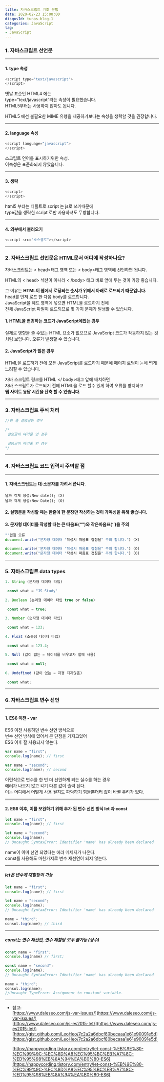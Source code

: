 ```yaml
---
title: 자바스크립트 기초 문법
date: 2020-02-23 15:00:00
disqusId: tunas-blog-1
categories: JavaScript
tag: 
- JavaScript
---
```



### 1. 자바스크립트 선언문

----------

#### 1. type 속성


```js
<script type="text/javascript">  
</script>
```


옛날 표준인 HTML4 에는  
type=”text/javascript”라는 속성이 필요했습니다.  
HTML5부터는 사용하지 않아도 됩니다.

HTML5 에선 불필요한 MIME 유형을 제공하기보다는 속성을 생략할 것을 권장합니다.

<!-- more -->

-------------------

#### 2. language 속성

```js
<script language="javascript">  
</script>  
```

스크립트 언어를 표시하기위한 속성.  
이속성은 표준화되지 않았습니다.

* * *

#### 3. 생략

```js
<script>  
</script>  
```

html5 부터는 디폴트로 script 는 js로 쓰기때문에  
type값을 생략한 script 로만 사용하셔도 무방합니다.

* * *

#### 4. 외부에서 불러오기

```js
<script src="소스경로"></script>  
```

* * *

### 2. 자바스크립트 선언문은 HTML문서 어디에 작성하나요?

자바스크립트는 < head>태그 영역 또는 < body>태그 영역에 선언하면 됩니다.

HTML의 < head> 섹션이 아니라 < /body> 태그 바로 앞에 두는 것이 가장 좋습니다.

그 이유는 **HTML이 웹에서 로딩되는 순서가 위에서 아래로 로드되기 때문입니다.**  
head를 먼저 로드 한 다음 body를 로드합니다.  
JavaScript을 헤드 영역에 넣으면 HTML을 로드하기 전에  
전체 JavaScript 파일이 로드되므로 몇 가지 문제가 발생할 수 있습니다.

#### 1. HTML을 변경하는 코드가 JavaScript에있는 경우

실제로 영향을 줄 수있는 HTML 요소가 없으므로 JavaScript 코드가 작동하지 않는 것처럼 보입니다. 오류가 발생할 수 있습니다.

#### 2. JavaScript가 많은 경우

HTML을 로드하기 전에 모든 JavaScript를 로드하기 때문에 페이지 로딩이 눈에 띄게 느려질 수 있습니다.

자바 스크립트 링크를 HTML </ body>태그 앞에 배치하면  
자바 스크립트가 로드되기 전에 HTML을 로드 할수 있게 하여 오류를 방지하고  
**웹 사이트 응답 시간을 단축 할 수 있습니다.**

* * *

### 3. 자바스크립트 주석 처리

```js
//한 줄 설명글인 경우  
  
/*  
 설명글이 여러줄 인 경우  
    
 설명글이 여러줄 인 경우  
*/  
```

* * *

### 4. 자바스크립트 코드 입력시 주의할 점

* * *

#### 1. 자바스크립트는 대·소문자를 가려서 씁니다.

    날짜 객체 생성:New date(); (X)
    날짜 객체 생성:New Date(); (O)


#### 2. 실행문을 작성할 때는 한줄에 한 문장만 작성하는 것이 가독성을 위해 좋습니다.


#### 3. 문자형 데이터를 작성할 때는 큰 따옴표(“”)와 작은따옴표(‘’)을 주의

```js
""겹침 오류  
document.write("문자형 데이터 "작성시 따옴표 겹침을" 주의 합니다.") (X)  
  
document.write('문자형 데이터 "작성시 따옴표 겹침을" 주의 합니다.') (O)  
document.write("문자형 데이터 "작성시 따옴표 겹침을" 주의 합니다.") (O)  
```

* * *

### 5. 자바스크립트 data types

```js
1. String (문자형 데이터 타입)  
    
 const what = "JS Study"  
  
2. Boolean (논리형 데이터 타입 true or false)  
    
 const what = true;  
  
3. Number (숫자형 데이터 타입)  
  
 const what = 123;  
  
4. Float (소숫점 데이터 타입)  
  
 const what = 123.4;  
  
5. Null (값이 없는 = 데이터를 비우고자 할때 사용)  
  
 const what = null;  
  
6. Undefined (값이 없는 = 지정 되지않음)  
  
 const what;  
```

* * *

### 6. 자바스크립트 변수 선언

* * *

#### 1. ES6 이전 - var

ES6 이전 사용하던 변수 선언 방식으로  
변수 선언 방식에 있어서 큰 단점을 가지고있어  
ES6 이후 잘 사용되지 않는다.

```js
var name = "first";  
console.log(name); // first  
  
var name = "second";  
console.log(name); // second  
```

이런식으로 변수를 한 번 더 선언하게 되는 실수를 하는 경우  
에러가 나오지 않고 각기 다른 값이 출력 된다.  
이는 어디에서 어떻게 사용 될지도 파악하기 힘들뿐더러 값이 바뀔 우려가 있다.

* * *

#### 2. ES6 이후, 이를 보완하기 위해 추가 된 변수 선언 방식 let 과 const

```js
let name = "first";  
console.log(name); // first  
 
let name = "second";  
console.log(name);   
// Uncaught SyntaxError: Identifier 'name' has already been declared  
```

name이 이미 선언 되었다는 에러 메세지가 나온다.  
const를 사용해도 마찬가지로 변수 재선언이 되지 않는다.

* * *

##### [](#let은-변수에-재할당이-가능 "let은 변수에 재할당이 가능")let은 변수에 재할당이 가능

```js
let name = "first";  
console.log(name); // first  
  
let name = "second";  
console.log(name);  
// Uncaught SyntaxError: Identifier 'name' has already been declared  
  
name = "third";  
consol.log(name); // third  
```

* * *

##### const는 변수 재선언, 변수 재할당 모두 불가능 (상수)
 
```js
const name = "first";  
console.log(name) // first;  
  
const name = "second";  
console.log(name);  
// Uncaught SyntaxError: Identifier 'name' has already been declared  
  
name = "third";  
consol.log(name);  
//Uncaught TypeError: Assignment to constant variable.  
```

* * *

*   참고:  
    [https://www.daleseo.com/js-var-issues/](https://www.daleseo.com/js-var-issues/)  
    [https://www.daleseo.com/js-es2015-let/](https://www.daleseo.com/js-es2015-let/)  
    [https://gist.github.com/LeoHeo/7c2a2a6dbcf80becaaa1e61e90091e5d](https://gist.github.com/LeoHeo/7c2a2a6dbcf80becaaa1e61e90091e5d)
    
    [https://happycording.tistory.com/entry/let-const-%EB%9E%80-%EC%99%9C-%EC%8D%A8%EC%95%BC%EB%A7%8C-%ED%95%98%EB%8A%94%EA%B0%80-ES6](https://happycording.tistory.com/entry/let-const-%EB%9E%80-%EC%99%9C-%EC%8D%A8%EC%95%BC%EB%A7%8C-%ED%95%98%EB%8A%94%EA%B0%80-ES6)
    

